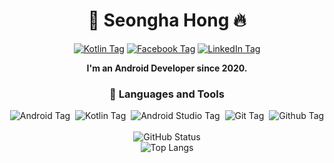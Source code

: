 <h1 align="center">📌 Seongha Hong 🔥</h1>
<p align="center">
  <a href="https://velog.io/@dkqk0124"><img alt="Kotlin Tag" src="https://img.shields.io/badge/Velog-20C997?style=flat-square&logo=Velog&logoColor=white"/></a>
  <a href="https://www.facebook.com/profile.php?id=100011798682469"><img alt="Facebook Tag" src="https://img.shields.io/badge/Facebook-1877F2?style=flat-square&logo=Facebook&logoColor=white"/></a>
  <a href="https://www.linkedin.com/in/%EC%84%B1%ED%95%98-%ED%99%8D-a35590256/"><img alt="LinkedIn Tag" src="https://img.shields.io/badge/LinkedIn-0A66C2?style=flat-square&logo=LinkedIn&logoColor=white"/></a>
</p>
<p align="center"><b>I'm an Android Developer since 2020.</b></p>
<h3 align="center">💼 Languages and Tools</h3>
<p align="center">
  <a><img alt="Android Tag" src="https://img.shields.io/badge/Android-3DDC84?style=flat-square&logo=Android&logoColor=white"/></a>&nbsp;
  <a><img alt="Kotlin Tag" src="https://img.shields.io/badge/Kotlin-7F52FF?style=flat-square&logo=Kotlin&logoColor=white"/></a>&nbsp;
  <a><img alt="Android Studio Tag" src="https://img.shields.io/badge/Android_Studio-3DDC84?style=flat-square&logo=AndroidStudio&logoColor=white"/></a>&nbsp;
  <a><img alt="Git Tag" src="https://img.shields.io/badge/Git-F05032?style=flat-square&logo=Git&logoColor=white"/></a>&nbsp;
  <a><img alt="Github Tag" src="https://img.shields.io/badge/Github-181717?style=flat-square&logo=Github&logoColor=white"/></a><br><br>
  <a><img alt="GitHub Status" src="https://github-readme-stats.vercel.app/api?username=KRMKGOLD&show_icons=true"/></a><br>
  <a><img alt="Top Langs" src="https://github-readme-stats.vercel.app/api/top-langs/?username=krmkgold&layout=compact"/></a><br>
</p>
